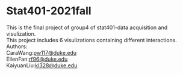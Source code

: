 # Stat401-2021fall
This is the final project of group4 of stat401-data acquisition and visulization.
<br>This project includes 6 visulizations containing different interactions.
<br>Authors:
<br>CaraWang:pw117@duke.edu
<br>EllenFan:rf96@duke.edu
<br>KaiyuanLiu:kl328@duke.edu
